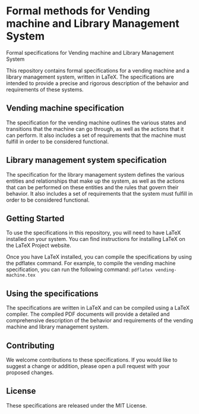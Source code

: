 # Formal methods for Vending machine and Library Management System
Formal specifications for Vending machine and Library Management System

This repository contains formal specifications for a vending machine and a library management system, written in LaTeX. The specifications are intended to provide a precise and rigorous description of the behavior and requirements of these systems.

## Vending machine specification
The specification for the vending machine outlines the various states and transitions that the machine can go through, as well as the actions that it can perform. It also includes a set of requirements that the machine must fulfill in order to be considered functional.

## Library management system specification
The specification for the library management system defines the various entities and relationships that make up the system, as well as the actions that can be performed on these entities and the rules that govern their behavior. It also includes a set of requirements that the system must fulfill in order to be considered functional.

## Getting Started
To use the specifications in this repository, you will need to have LaTeX installed on your system. You can find instructions for installing LaTeX on the LaTeX Project website.

Once you have LaTeX installed, you can compile the specifications by using the pdflatex command. For example, to compile the vending machine specification, you can run the following command: `pdflatex vending-machine.tex`


## Using the specifications
The specifications are written in LaTeX and can be compiled using a LaTeX compiler. The compiled PDF documents will provide a detailed and comprehensive description of the behavior and requirements of the vending machine and library management system.

## Contributing
We welcome contributions to these specifications. If you would like to suggest a change or addition, please open a pull request with your proposed changes.

## License
These specifications are released under the MIT License.
